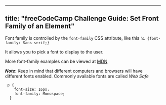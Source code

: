 
---
title: "freeCodeCamp Challenge Guide: Set Front Family of an Element"
---

Font family is controlled by the `font-family` CSS attribute, like this `h1 {font-family: Sans-serif;}`

It allows you to pick a font to display to the user.

More font-family examples can be viewed at [MDN](https://developer.mozilla.org/en-US/docs/Web/CSS/font-family)

**_Note_**: Keep in mind that different computers and browsers will have different fonts enabled. Commonly available fonts are called _Web Safe_

     p {
        font-size: 16px;
        font-family: Monospace;
      }
